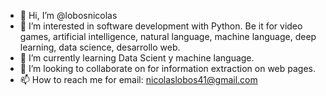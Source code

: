 - 👋 Hi, I’m @lobosnicolas
- 👀 I’m interested in  software development with Python. Be it for video games, artificial intelligence, natural language, machine language, deep learning, data science, desarrollo web.
- 🌱 I’m currently learning Data Scient y machine language.         
- 💞️ I’m looking to collaborate on for information extraction on web pages.
- 📫 How to reach me for email: nicolaslobos41@gmail.com

<!---
lobosnicolas/lobosnicolas is a ✨ special ✨ repository because its `README.md` (this file) appears on your GitHub profile.
You can click the Preview link to take a look at your changes.
--->

